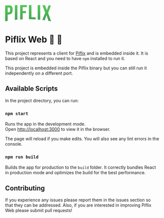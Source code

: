 <img src="https://github.com/daholino/piflix/blob/main/docs/piflix-logo.png?raw=true" width="150">

# Piflix Web 🎥 🍿

This project represents a client for [Piflix](https://github.com/daholino/piflix) and is embedded inside it. It is based on React and you need to have `npm` installed to run it.

This project is embedded inside the Piflix binary but you can still run it independently on a different port.

## Available Scripts

In the project directory, you can run:

### `npm start`

Runs the app in the development mode.\
Open [http://localhost:3000](http://localhost:3000) to view it in the browser.

The page will reload if you make edits. You will also see any lint errors in the console.

### `npm run build`

Builds the app for production to the `build` folder. It correctly bundles React in production mode and optimizes the build for the best performance.

## Contributing

If you experience any issues please report them in the issues section so that they can be addressed. Also, if you are interested in improving Piflix Web please submit pull requests!